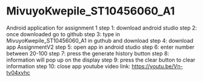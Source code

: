 # MivuyoKwepile_ST10456060_A1
Android application for assignment 1
step 1: download android studio 
step 2: once downloaded go to github 
step 3: type in MivuyoKwepile_ST10456060_A1 in guthub and download 
step 4: download app AssignmentV2 
step 5: open app in android studio 
step 6: enter number between 20-100 
step 7: press the generate history button 
step 8: information will pop up on the display 
step 9: press the clear button to clear information
step 10: close app
youtube video link: https://youtu.be/Vn-tv04xvhc
